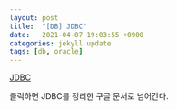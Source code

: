 ```yaml
---
layout: post
title:  "[DB] JDBC"
date:   2021-04-07 19:03:55 +0900
categories: jekyll update
tags: [db, oracle]
---
```

[JDBC]     

클릭하면 JDBC를 정리한 구글 문서로 넘어간다.  

[JDBC]:https://docs.google.com/document/d/1c2Mz3Ez54elPkd8t77Y3zA23lHqG-WoxXuxQF0vLeJM/edit


